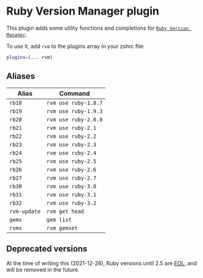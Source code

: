 # Ruby Version Manager plugin

This plugin adds some utility functions and completions for
[`Ruby Version Manager`](https://rvm.io/).

To use it, add `rvm` to the plugins array in your zshrc file:

```zsh
plugins=(... rvm)
```

## Aliases

| Alias        | Command              |
| ------------ | -------------------- |
| `rb18`       | `rvm use ruby-1.8.7` |
| `rb19`       | `rvm use ruby-1.9.3` |
| `rb20`       | `rvm use ruby-2.0.0` |
| `rb21`       | `rvm use ruby-2.1`   |
| `rb22`       | `rvm use ruby-2.2`   |
| `rb23`       | `rvm use ruby-2.3`   |
| `rb24`       | `rvm use ruby-2.4`   |
| `rb25`       | `rvm use ruby-2.5`   |
| `rb26`       | `rvm use ruby-2.6`   |
| `rb27`       | `rvm use ruby-2.7`   |
| `rb30`       | `rvm use ruby-3.0`   |
| `rb31`       | `rvm use ruby-3.1`   |
| `rb32`       | `rvm use ruby-3.2`   |
| `rvm-update` | `rvm get head`       |
| `gems`       | `gem list`           |
| `rvms`       | `rvm gemset`         |

## Deprecated versions

At the time of writing this (2021-12-28), Ruby versions until 2.5 are [EOL][1],
and will be removed in the future.

[1]: https://endoflife.date/ruby
